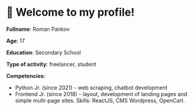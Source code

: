 # 👋 Welcome to my profile!

**Fullname**: Roman Pankov

**Age**: 17

**Education**: Secondary School

**Type of activity**:  freelancer, student

**Competencies**:  

 - Python Jr. (since 2021) - web scraping, chatbot development
 - Frontend Jr. (since 2018) - layout, development of landing pages and simple multi-page sites. Skills: ReactJS, CMS Wordpress, OpenCart. 

<!--START_SECTION:waka-->
<!--END_SECTION:waka-->
